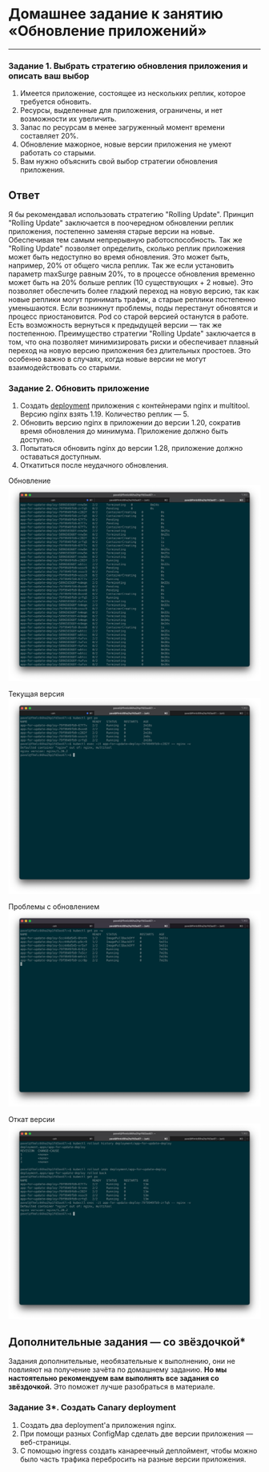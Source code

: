 # Домашнее задание к занятию «Обновление приложений»

-----

### Задание 1. Выбрать стратегию обновления приложения и описать ваш выбор

1. Имеется приложение, состоящее из нескольких реплик, которое требуется обновить.
2. Ресурсы, выделенные для приложения, ограничены, и нет возможности их увеличить.
3. Запас по ресурсам в менее загруженный момент времени составляет 20%.
4. Обновление мажорное, новые версии приложения не умеют работать со старыми.
5. Вам нужно объяснить свой выбор стратегии обновления приложения.

## Ответ

Я бы рекомендавал использовать стратегию "Rolling Update". Принцип "Rolling Update" заключается в поочередном обновлении реплик приложения, постепенно заменяя старые версии на новые. Обеспечивая тем самым непрерывную работоспособность. Так же "Rolling Update" позволяет определить, сколько реплик приложения может быть недоступно во время обновления. Это может быть, например, 20% от общего числа реплик. Так же если установить параметр maxSurge равным 20%, то в процессе обновления временно может быть на 20% больше реплик (10 существующих + 2 новые). Это позволяет обеспечить более гладкий переход на новую версию, так как новые реплики могут принимать трафик, а старые реплики постепенно уменьшаются. Если возникнут проблемы, поды перестанут обновятся и процесс приостановится. Pod со старой версией останутся в работе. Есть возможность вернуться к предыдущей версии — так же постепенною. Преимущество стратегии "Rolling Update" заключается в том, что она позволяет минимизировать риски и обеспечивает плавный переход на новую версию приложения без длительных простоев. Это особенно важно в случаях, когда новые версии не могут взаимодействовать со старыми.


### Задание 2. Обновить приложение

1. Создать [deployment](https://github.com/omega-pasha/kuber-homeworks/blob/main/3.4/update-deployment.yaml) приложения с контейнерами nginx и multitool. Версию nginx взять 1.19. Количество реплик — 5.
2. Обновить версию nginx в приложении до версии 1.20, сократив время обновления до минимума. Приложение должно быть доступно.
3. Попытаться обновить nginx до версии 1.28, приложение должно оставаться доступным.
4. Откатиться после неудачного обновления.

Обновление
![](https://github.com/omega-pasha/kuber-homeworks/blob/main/3.4/2023-08-20_17-59-18.png)  

Текущая версия
![](https://github.com/omega-pasha/kuber-homeworks/blob/main/3.4/2023-08-20_18-01-15.png)  

Проблемы с обновлением
![](https://github.com/omega-pasha/kuber-homeworks/blob/main/3.4/2023-08-20_21-33-31.png)

Откат версии
![](https://github.com/omega-pasha/kuber-homeworks/blob/main/3.4/2023-08-20_18-16-03.png)

## Дополнительные задания — со звёздочкой*

Задания дополнительные, необязательные к выполнению, они не повлияют на получение зачёта по домашнему заданию. **Но мы настоятельно рекомендуем вам выполнять все задания со звёздочкой.** Это поможет лучше разобраться в материале.   

### Задание 3*. Создать Canary deployment

1. Создать два deployment'а приложения nginx.
2. При помощи разных ConfigMap сделать две версии приложения — веб-страницы.
3. С помощью ingress создать канареечный деплоймент, чтобы можно было часть трафика перебросить на разные версии приложения.

